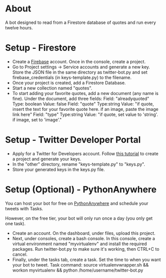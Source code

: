 # About
A bot designed to read from a Firestore database of quotes and run every twelve hours.

# Setup - Firestore
- Create a [Firebase](https://firebase.google.com/) account. Once in the console, create a project.
- Go to Project settings -> Service accounts and generate a new key. Store the JSON file in the same directory as twitter-bot.py and set firebase_credentials (in keys-template.py) to the filename.
- Once your project is created, add a Firestore Database. 
- Start a new collection named "quotes".
- To start adding your favorite quotes, add a new document (any name is fine). Under the document, add three fields:
Field: "alreadyquoted"  Type: boolean   Value: false
Field: "quote"  Type:string  Value: "if quote, insert the text for your favorite quote here. if an image, paste the image link here"
Field: "type"  Type:string  Value: "if quote, set value to 'string'. if image, set to 'image'."

# Setup - Twitter Developer Portal
- Apply for a Twitter for Developers account. Follow [this tutorial](https://blog.hubspot.com/website/how-to-make-a-twitter-bot) to create a project and generate your keys.
- In the "other" directory, rename "keys-template.py" to "keys.py". 
- Store your generated keys in the keys.py file.

# Setup (Optional) - PythonAnywhere
You can host your bot for free on [PythonAnywhere](https://www.pythonanywhere.com/) and schedule your tweets with Tasks.

However, on the free tier, your bot will only run once a day (you only get one task).

- Create an account. On the dashboard, under files, upload this project. 
- Next, under consoles, create a bash console. In this console, create a virtual environment named "myvirtualenv" and install the required packages. Run twitter-bot.py to make sure it's working, then CTRL+C to cancel.
- Finally, under the tasks tab, create a task. Set the time to when you want your bot to tweet.
Task command:
source virtualenvwrapper.sh && workon myvirtualenv && python /home/username/twitter-bot.py

